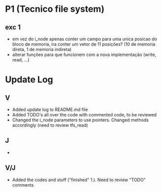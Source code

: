 # P1 (Tecnico file system)

## exc 1

- em vez do i_node apenas conter um campo para uma unica posicao do bloco de memoria, ira conter um vetor de 11 posições? (10 de memoria direta, 1 de memoria indireta)
- alterar funções para que funcionem com a nova implementação (write, read, ...)


# Update Log

## V

- Added update log to README.md file
- Added TODO's all over the code with commented code, to be reviewed
- Changed the i_node parameters to use pointers. Changed methods accordingly (need to review tfs_read)

## J

- 

## V/J

- Added the codes and stuff ("finished" 1.). Need to review "TODO" comments